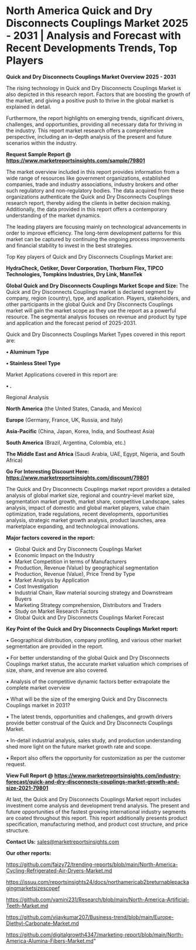 # North America Quick and Dry Disconnects Couplings Market 2025 - 2031 | Analysis and Forecast with Recent Developments Trends, Top Players

<Strong> Quick and Dry Disconnects Couplings Market Overview 2025 - 2031</strong>

The rising technology in Quick and Dry Disconnects Couplings Market is also depicted in this research report. Factors that are boosting the growth of the market, and giving a positive push to thrive in the global market is explained in detail.

Furthermore, the report highlights on emerging trends, significant drivers, challenges, and opportunities, providing all necessary data for thriving in the industry. This report market research offers a comprehensive perspective, including an in-depth analysis of the present and future scenarios within the industry.

<strong>Request Sample Report @ <a href=https://www.marketreportsinsights.com/sample/79801>https://www.marketreportsinsights.com/sample/79801</a></strong>

The market overview included in this report provides information from a wide range of resources like government organizations, established companies, trade and industry associations, industry brokers and other such regulatory and non-regulatory bodies. The data acquired from these organizations authenticate the Quick and Dry Disconnects Couplings research report, thereby aiding the clients in better decision making. Additionally, the data provided in this report offers a contemporary understanding of the market dynamics.

The leading players are focusing mainly on technological advancements in order to improve efficiency. The long-term development patterns for this market can be captured by continuing the ongoing process improvements and financial stability to invest in the best strategies.

Top Key players of Quick and Dry Disconnects Couplings Market are:

<strong>HydraCheck, Oetiker, Dover Corporation, Thorburn Flex, TIPCO Technologies, Tompkins Industries, Dry Link, MannTek</strong>

<strong><b>Global Quick and Dry Disconnects Couplings Market Scope and Size:</b></strong>
The Quick and Dry Disconnects Couplings market is declared segment by company, region (country), type, and application. Players, stakeholders, and other participants in the global Quick and Dry Disconnects Couplings market will gain the market scope as they use the report as a powerful resource. The segmental analysis focuses on revenue and product by type and application and the forecast period of 2025-2031.

Quick and Dry Disconnects Couplings Market Types covered in this report are:

<strong>• Aluminum Type

• Stainless Steel Type</strong>

Market Applications covered in this report are:

<strong>• .</strong> 

Regional Analysis

<strong>North America</strong> (the United States, Canada, and Mexico)

<strong>Europe</strong> (Germany, France, UK, Russia, and Italy)

<strong>Asia-Pacific</strong> (China, Japan, Korea, India, and Southeast Asia)

<strong>South America</strong> (Brazil, Argentina, Colombia, etc.)

<strong>The Middle East and Africa</strong> (Saudi Arabia, UAE, Egypt, Nigeria, and South Africa)

<strong>Go For Interesting Discount Here: <a href=https://www.marketreportsinsights.com/discount/79801>https://www.marketreportsinsights.com/discount/79801</a></strong>

The Quick and Dry Disconnects Couplings market report provides a detailed analysis of global market size, regional and country-level market size, segmentation market growth, market share, competitive Landscape, sales analysis, impact of domestic and global market players, value chain optimization, trade regulations, recent developments, opportunities analysis, strategic market growth analysis, product launches, area marketplace expanding, and technological innovations.

<strong><b>Major factors covered in the report:</b></strong>
<ul>
  <li>Global Quick and Dry Disconnects Couplings Market </li>
  <li>Economic Impact on the Industry</li>
  <li>Market Competition in terms of Manufacturers</li>
  <li>Production, Revenue (Value) by geographical segmentation</li>
  <li>Production, Revenue (Value), Price Trend by Type</li>
  <li>Market Analysis by Application</li>
  <li>Cost Investigation</li>
  <li>Industrial Chain, Raw material sourcing strategy and Downstream Buyers</li>
  <li>Marketing Strategy comprehension, Distributors and Traders</li>
  <li>Study on Market Research Factors</li>
  <li>Global Quick and Dry Disconnects Couplings Market Forecast</li>
</ul>

<strong><b>Key Point of the Quick and Dry Disconnects Couplings Market report:</b></strong>

• Geographical distribution, company profiling, and various other market segmentation are provided in the report.

• For better understanding of the global Quick and Dry Disconnects Couplings market status, the accurate market valuation which comprises of size, share, and revenue are also covered.

• Analysis of the competitive dynamic factors better extrapolate the complete market overview

• What will be the size of the emerging Quick and Dry Disconnects Couplings market in 2031?

• The latest trends, opportunities and challenges, and growth drivers provide better construal of the Quick and Dry Disconnects Couplings Market.

• In-detail industrial analysis, sales study, and production understanding shed more light on the future market growth rate and scope.

• Report also offers the opportunity for customization as per the customer request.

<strong><b>View Full Report @ <a href=https://www.marketreportsinsights.com/industry-forecast/quick-and-dry-disconnects-couplings-market-growth-and-size-2021-79801>https://www.marketreportsinsights.com/industry-forecast/quick-and-dry-disconnects-couplings-market-growth-and-size-2021-79801</a></b></strong>


At last, the Quick and Dry Disconnects Couplings Market report includes investment come analysis and development trend analysis. The present and future opportunities of the fastest growing international industry segments are coated throughout this report. This report additionally presents product specification, manufacturing method, and product cost structure, and price structure.

<strong>Contact Us:</strong>
sales@marketreportsinsights.com

<strong>Our other reports:</strong>

<a href=https://github.com/faizy72/trending-reports/blob/main/North-America-Cycling-Refrigerated-Air-Dryers-Market.md>https://github.com/faizy72/trending-reports/blob/main/North-America-Cycling-Refrigerated-Air-Dryers-Market.md</a>

<a href=https://issuu.com/reportsinsights24/docs/northamericab2breturnablepackagingmarketsizescopef>https://issuu.com/reportsinsights24/docs/northamericab2breturnablepackagingmarketsizescopef</a>

<a href=https://github.com/yamini231/Research/blob/main/North-America-Artificial-Teeth-Market.md>https://github.com/yamini231/Research/blob/main/North-America-Artificial-Teeth-Market.md</a>

<a href=https://github.com/vijaykumar207/Business-trend/blob/main/Europe-Diethyl-Carbonate-Market.md>https://github.com/vijaykumar207/Business-trend/blob/main/Europe-Diethyl-Carbonate-Market.md</a>

<a href=https://github.com/digitalgrowth4347/marketing-report/blob/main/North-America-Alumina-Fibers-Market.md>https://github.com/digitalgrowth4347/marketing-report/blob/main/North-America-Alumina-Fibers-Market.md</a>"
